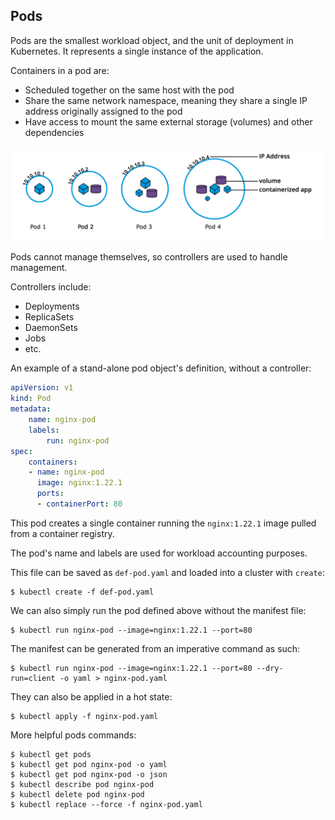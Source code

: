 ## Pods

Pods are the smallest workload object, and the unit of deployment in Kubernetes. It represents a single instance of the application.

Containers in a pod are:

- Scheduled together on the same host with the pod
- Share the same network namespace, meaning they share a single IP address originally assigned to the pod
- Have access to mount the same external storage (volumes) and other dependencies

![Container Pods](./imgs/kb_pods.png)

Pods cannot manage themselves, so controllers are used to handle management.

Controllers include:

- Deployments
- ReplicaSets
- DaemonSets
- Jobs
- etc.

An example of a stand-alone pod object's definition, without a controller:

```yaml
apiVersion: v1
kind: Pod
metadata:
    name: nginx-pod
    labels:
        run: nginx-pod
spec:
    containers:
    - name: nginx-pod
      image: nginx:1.22.1
      ports:
      - containerPort: 80
```

This pod creates a single container running the `nginx:1.22.1` image pulled from a container registry.

The pod's name and labels are used for workload accounting purposes.

This file can be saved as `def-pod.yaml` and loaded into a cluster with `create`:

```
$ kubectl create -f def-pod.yaml
```

We can also simply run the pod defined above without the manifest file:

```
$ kubectl run nginx-pod --image=nginx:1.22.1 --port=80
```

The manifest can be generated from an imperative command as such:

```
$ kubectl run nginx-pod --image=nginx:1.22.1 --port=80 --dry-run=client -o yaml > nginx-pod.yaml
```

They can also be applied in a hot state:

```
$ kubectl apply -f nginx-pod.yaml
```

More helpful pods commands:

```
$ kubectl get pods
$ kubectl get pod nginx-pod -o yaml
$ kubectl get pod nginx-pod -o json
$ kubectl describe pod nginx-pod
$ kubectl delete pod nginx-pod
$ kubectl replace --force -f nginx-pod.yaml
```

